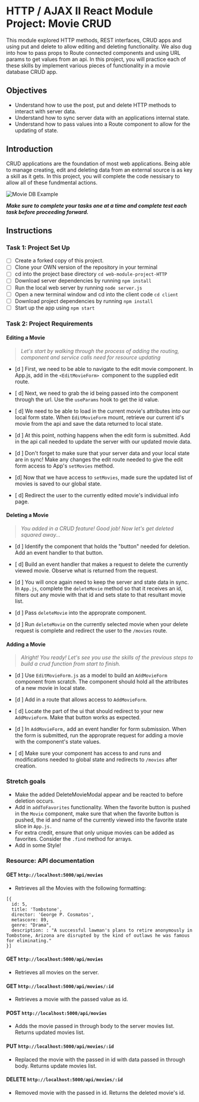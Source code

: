 # HTTP / AJAX II React Module Project: Movie CRUD

This module explored HTTP methods, REST interfaces, CRUD apps and using put and delete to allow editing and deleting functionality. We also dug into how to pass props to Route connected components and using URL params to get values from an api. In this project, you will practice each of these skills by implement various pieces of functionality in a movie database CRUD app.

## Objectives
- Understand how to use the post, put and delete HTTP methods to interact with server data.
- Understand how to sync server data with an applications internal state.
- Understand how to pass values into a Route component to allow for the updating of state.

## Introduction
CRUD applications are the foundation of most web applications. Being able to manage creating, edit and deleting data from an external source is as key a skill as it gets. In this project, you will complete the code nessisary to allow all of these fundmental actions.

![Movie DB Example](project-goals.gif)

***Make sure to complete your tasks one at a time and complete test each task before proceeding forward.***

## Instructions
### Task 1: Project Set Up
* [ ] Create a forked copy of this project.
* [ ] Clone your OWN version of the repository in your terminal
* [ ] cd into the project base directory `cd web-module-project-HTTP`
* [ ] Download server dependencies by running `npm install`
* [ ] Run the local web server by running `node server.js`
* [ ] Open a new terminal window and cd into the client code `cd client`
* [ ] Download project dependencies by running `npm install`
* [ ] Start up the app using `npm start`

### Task 2: Project Requirements
#### Editing a Movie
> *Let's start by walking through the process of adding the routing, component and service calls need for resource updating*

* [d ] First, we need to be able to navigate to the edit movie component. In App.js, add in the `<EditMovieForm> `component to the supplied edit route.

* [ d] Next, we need to grab the id being passed into the component through the url. Use the `useParams` hook to get the id value.

* [ d] We need to be able to load in the current movie's attributes into our local form state. When `EditMovieForm` mount, retrieve our current id's movie from the api and save the data returned to local state.

* [d ] At this point, nothing happens when the edit form is submitted. Add in the api call needed to update the server with our updated movie data.

* [d ] Don't forget to make sure that your server data and your local state are in sync! Make any changes the edit route needed to give the edit form access to App's `setMovies` method.

* [d] Now that we have access to `setMovies`, made sure the updated list of movies is saved to our global state.

* [ d] Redirect the user to the currently edited movie's individual info page.

#### Deleting a Movie
> *You added in a CRUD feature! Good job! Now let's get deleted squared away...*

* [d ] Identify the component that holds the "button" needed for deletion. Add an event handler to that button.

* [ d] Build an event handler that makes a request to delete the currently viewed movie. Observe what is returned from the request.

* [d ] You will once again need to keep the server and state data in sync. In `App.js`, complete the `deleteMovie` method so that it receives an id, filters out any movie with that id and sets state to that resultant movie list.

* [d ] Pass `deleteMovie` into the approprate component.

* [d ] Run `deleteMovie` on the currently selected movie when your delete request is complete and redirect the user to the `/movies` route.

#### Adding a Movie
> *Alright! You ready! Let's see you use the skills of the previous steps to build a crud function from start to finish.*

* [d ] Use `EditMovieForm.js` as a model to build an `AddMovieForm` component from scratch. The component should hold all the attributes of a new movie in local state.

* [d ] Add in a route that allows access to `AddMovieForm`.

* [ d] Locate the part of the ui that should redirect to your new `AddMovieForm`. Make that button works as expected.

* [d ] In `AddMovieForm,` add an event handler for form submission. When the form is submitted, run the approprate request for adding a movie with the component's state values.

* [ d] Make sure your component has access to and runs and modifications needed to global state and redirects to `/movies` after creation.

### Stretch goals
- Make the added DeleteMovieModal appear and be reacted to before deletion occurs.
- Add in `addToFavorites` functionality. When the favorite button is pushed in the `Movie` component, make sure that when the favorite button is pushed, the id and name of the currently viewed into the favorite state slice in `App.js.`
- For extra credit, ensure that only unique movies can be added as favorites. Consider the `.find` method for arrays.
- Add in some Style!

### Resource: API documentation 

#### GET `http://localhost:5000/api/movies`
- Retrieves all the Movies with the following formatting:
```
[{
  id: 5,
  title: 'Tombstone',
  director: 'George P. Cosmatos',
  metascore: 89,
  genre: "Drama",
  description: : "A successful lawman's plans to retire anonymously in Tombstone, Arizona are disrupted by the kind of outlaws he was famous for eliminating."
}]
```
#### GET `http://localhost:5000/api/movies`
- Retrieves all movies on the server.

#### GET `http://localhost:5000/api/movies/:id`
- Retrieves a movie with the passed value as id.

#### POST `http://localhost:5000/api/movies`
- Adds the movie passed in through body to the server movies list. Returns updated movies list.

#### PUT `http://localhost:5000/api/movies/:id`
- Replaced the movie with the passed in id with data passed in through body. Returns update movies list.

#### DELETE `http://localhost:5000/api/movies/:id`
- Removed movie with the passed in id. Returns the deleted movie's id.

